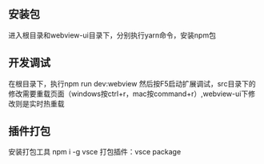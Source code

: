 ## 安装包
进入根目录和webview-ui目录下，分别执行yarn命令，安装npm包

## 开发调试
在根目录下，执行npm run dev:webview
然后按F5启动扩展调试，src目录下的修改需要重载页面（windows按ctrl+r，mac按command+r）,webview-ui下修改则是实时热重载


## 插件打包
安装打包工具 npm i -g vsce
打包插件：vsce package
